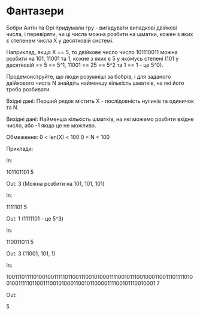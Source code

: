 # Фантазери
Бобри Антін та Орі придумали гру - вигадувати випадкові двійкові числа, і перевіряти, 
чи ці числа можна розбити на шматки, кожен з яких є степенем числа X у десятковій системі.

Наприклад, якщо X == 5, то двійкове число число 101110011 можна розбити на 101, 11001 та 1,
кожне з яких є 5 у якомусь степені (101 у десятковій == 5 == 5^1, 11001 == 25 == 5^2 та 1 == 1 - це 5^0).

Продемонструйте, що люди розумніші за бобрів, і для заданого двійкового числа N знайдіть найменшу кількість шматків, на які його треба розбивати.

Вхідні дані:
	Перший рядок містить X - послідовність нуликів та одиничок та N.

Вихідні дані:
	Найменша кількість шматків, на які можемо розбити вхідне число, або -1 якщо це не можливо.

Обмеження:
	0 < len(X) < 100
	0 < N < 100
  
Приклади:

In:

101101101 5

Out:
	3
	(Можна розбити на 101, 101, 101)

In:

1111101 5

Out:
	1
	(1111101 - це 5^3)

In:

110011011 5

Out:
	3
	(11001, 101, 1)

In:

100111011110100100111110110011100101000111100101110010001100111011110100100111110110011100101000110010110000111100101110010001 7

Out:

5
